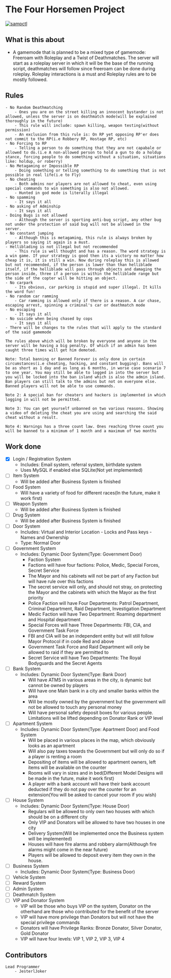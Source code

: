 # The Four Horsemen Project

[![sampctl](https://shields.southcla.ws/badge/sampctl-tfhm-2f2f2f.svg?style=for-the-badge)](https://github.com/JesterlJoker/tfhm)

## What is this about

- A gamemode that is planned to be a mixed type of gamemode: Freeroam with Roleplay and a Twist of Deathmatches. The server will start as a roleplay server in which it will be the base of the running script, deathmatches will follow since freeroam can be done during roleplay. Roleplay interactions is a must and Roleplay rules are to be mostly followed.

## Rules

    - No Random Deathmatching
        - Ones you are on the street killing an innocent bystander is not allowed, unless the server is on deathmatch mode(will be explained thoroughly in the future)
        - This rule will include: spawn killing, weapon testing(without permission)
        - An exclusion from this rule is: On RP yet opposing RP'er does not commit to the RP(i.e Robbery RP, Hostage RP, etc)
    - No Forcing to RP
        - Telling a person to do something that they are not capabale or allowed to do.(i.e A non-allowed person to hold a gun to do a holdup stance, forcing people to do something without a situation, situations like: holdup, or roberry)
    - No Metagaming or Impossible RP
        - Doing something or telling something to do something that is not possible in real life(i.e to Fly)
    - No cheating
        - Both admins nor players are not allowed to cheat, even using special commands to win something is also not allowed.
        - Hunted in god mode is literally illegal
    - No spamming
        - It says it all
    - No asking of Adminship
        - It says it all
    - Doing Bugs is not allowed
        - Although the server is sporting anti-bug script, any other bug not under the protection of said bug will not be allowed in the server.
    - No constant jumping
        - Although this is metagaming, this rule is always broken by players so saying it again is a must.
    - Helliblading is not illegal but not recommended
        - This rule is well thought and has a reason. The word strategy is a win game. If your strategy is good then its a victory no matter how cheap it is, it is still a win. Now during roleplay this is allowed but not recommended, if the person is lower than than helliblade itself, if the helliblade will pass through objects and damaging the person inside, three if a person is within the helliblade range but the side of the copter will be hitting an object.
    - No carpark
        - Its obvious, car parking is stupid and super illegal. It kills the word fun!
    - No random car ramming
        - Car ramming is allowed only if there is a reason. A car chase, escaping arrest, spinning a criminal's car or deathmatch mode
    - No escaping
        - It says it all
    - No suicide when being chased by cops
        - It says it all
    - There will be changes to the rules that will apply to the standard of the said gamemode

    The rules above which will be broken by everyone and anyone in the server will be having a big penalty. Of which if an admin has been caught three times will get him demoted.

    Note: Total banning or Banned Forever is only done in certain circumstances(i.e cheating, hacking, and constant bugging). Bans will be as short as 1 day and as long as 6 months, in worse case scenario 7 to one year. You may still be able to logged in into the server but you will be locked into the ban island which is also the admin island. Ban players can still talk to the admins but not on everyone else. Banned players will not be able to use commands.

    Note 2: A special ban for cheaters and hackers is implemented in which logging in will not be permitted.

    Note 3: You can get yourself unbanned on two various reasons. Showing a video of deleting the cheat you are using and searching the said cheat without a result.

    Note 4: Warnings has a three count law. Ones reaching three count you will be banned to a minimum of 1 month and a maximum of two months

## Work done

- [x] Login / Registration System
    - Includes: Email system, referral system, birthdate system
    - Uses MySQL if enabled else SQLite(Not yet implemented)
- [ ] Item System
    - Will be added after Business System is finished
- [ ] Food System
    - Will have a variety of food for different races(In the future, make it work first)
- [ ] Weapon System
    - Will be added after Business System is finished
- [ ] Drug System
    - Will be added after Business System is finished
- [ ] Door System
    - Includes: Virtual and Interior Location
            - Locks and Pass keys
            - Names and Ownership
    - Type: Normal Door
- [ ] Government System
    - Includes: Dynamic Door System(Type: Government Door)
        - Faction System
        - Factions will have four factions: Police, Medic, Special Forces, Secret Service
        - The Mayor and his cabinets will not be part of any Faction but will have rule over this factions
        - The secret service will only, and should not stray, on protecting the Mayor and the cabinets with which the Mayor as the first priority
        - Police Faction will have Four Departments: Patrol Department, Criminal Department, Raid Department, Investigation Department
        - Medic Faction will have Two Department: Roaming department and Hospital department
        - Special Forces will have Three Departments: FBI, CIA, and Government Task Force
        - FBI and CIA will be an independent entity but will still follow Mayor Protocol if in code Red and above
        - Government Task Force and Raid Department will only be allowed to raid if they are permitted to
        - Secret Service will have Two Departments: The Royal Bodyguards and the Secret Agents
- [ ] Bank System
    - Includes: Dynamic Door System(Type: Bank Door)
        - Will have ATMS in various areas in the city, is dynamic but cannot be owned by players
        - Will have one Main bank in a city and smaller banks within the area
        - Will be mostly owned by the government but the government will not be allowed to touch any personal money
        - Will have personal safety deposit boxes for various people. Limitations will be lifted depending on Donator Rank or VIP level
- [ ] Apartment System
    - Includes: Dynamic Door System(Type: Apartment Door) and Food System
        - Will be placed in various places in the map, which obviously looks as an apartment
        - Will also pay taxes towards the Government but will only do so if a player is renting a room
        - Depositing of items will be allowed to apartment owners, left items will be available on the counter
        - Rooms will vary in sizes and in bed(Different Model Designs will be made in the future, make it work first)
        - A player with a bank account will have their bank account deducted if they do not pay over the counter for an extension(You will be asked to cancel your room if you wish)
- [ ] House System
    - Includes: Dynamic Door System(Type: House Door)
        - Regulars will be allowed to only own two houses with which should be on a different city
        - Only VIP and Donators will be allowed to have two houses in one city
        - Delivery System(Will be implemented once the Business system will be implemented)
        - Houses will have fire alarms and robbery alarm(Although fire alarms might come in the near future)
        - Players will be allowed to deposit every item they own in the house.
- [ ] Business System
    - Includes: Dynamic Door System(Type: Business Door)
- [ ] Vehicle System
- [ ] Reward System
- [ ] Admin System
- [ ] Deathmatch System
- [ ] VIP and Donator System
    - VIP will be those who buys VIP on the system, Donator on the otherhand are those who contributed for the benefit of the server
    - VIP will have more privilege than Donators but will not have the special privilege commands
    - Donators will have Privilege Ranks: Bronze Donator, Silver Donator, Gold Donator
    - VIP will have four levels: VIP 1, VIP 2, VIP 3, VIP 4
## Contributors
    Lead Programmer
        - JesterlJoker